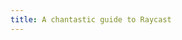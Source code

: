 ```yaml
---
title: A chantastic guide to Raycast
---
```


<!--
Found notes:

A chantastic guide to Raycast

0- config
- [ ] open meeting (my schedule)
    - [ ] my schedule in bar
    - [ ] clipboard history
    - [ ] emoji picker
    - [ ] calc
    - [ ]
- [ ] change display

quick links
window management


Karabiner (layer up)
meta
hyper

-->
